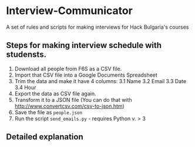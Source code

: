 Interview-Communicator
======================

A set of rules and scripts for making interviews for Hack Bulgaria's courses

## Steps for making interview schedule with studensts.

1. Download all people from F6S as a CSV file.
2. Import that CSV file into a Google Documents Spreadsheet
3. Trim the data and make it have 4 columns:
    3.1 Name
    3.2 Email
    3.3 Date
    3.4 Hour
4. Export the data as CSV file again.
5. Transform it to a JSON file (You can do that with http://www.convertcsv.com/csv-to-json.htm)
6. Save the file as `people.json`
7. Run the script `send_emails.py` - requires Python v. > 3

## Detailed explanation
